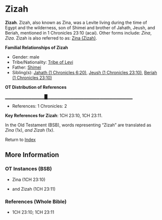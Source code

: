 # Zizah
**Zizah**. 
Zizah, also known as Zina, was a Levite living during the time of Egypt and the wilderness, son of Shimei and brother of Jahath, Jeush, and Beriah, mentioned in 1 Chronicles 23:10 (acai). 
Other forms include: 
*Zina*, *Ziza*. 
Zizah is also referred to as: 
[Zina (Zizah)](Zina.md). 




**Familial Relationships of Zizah**


* Gender: male
* Tribe/Nationality: [Tribe of Levi](../../../groups/md/acai/Levi.md)
* Father: [Shimei](Shimei.4.md)
* Sibling(s): [Jahath (1 Chronicles 6:20)](Jahath.2.md), [Jeush (1 Chronicles 23:10)](Jeush.4.md), [Beriah (1 Chronicles 23:10)](Beriah.4.md)


**OT Distribution of References**

▁▁▁▁▁▁▁▁▁▁▁▁█▁▁▁▁▁▁▁▁▁▁▁▁▁▁▁▁▁▁▁▁▁▁▁▁▁▁
* References: 1 Chronicles: 2



**Key References for Zizah**: 
1CH 23:10, 1CH 23:11. 


In the Old Testament (BSB), words representing “Zizah” are translated as 
*Zina* (1x), *and Zizah* (1x). 




Return to [Index](00-Index.md)

## More Information

### OT Instances (BSB)

* Zina (1CH 23:10)

* and Zizah (1CH 23:11)



### References (Whole Bible)

* 1CH 23:10; 1CH 23:11



